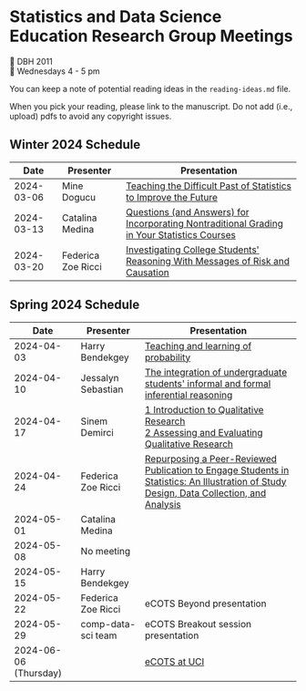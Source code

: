 # Statistics and Data Science Education Research Group Meetings

:pushpin: DBH 2011   
:calendar: Wednesdays 4 - 5 pm

You can keep a note of potential reading ideas in the `reading-ideas.md` file. 

When you pick your reading, please link to the manuscript. Do not add (i.e., upload) pdfs to avoid any copyright issues. 

## Winter 2024 Schedule

| Date | Presenter | Presentation |
|------|-----------|---------|
|2024-03-06   |Mine Dogucu           | [Teaching the Difficult Past of Statistics to Improve the Future](https://www.tandfonline.com/doi/full/10.1080/26939169.2023.2224407)        |
| 2024-03-13    | Catalina Medina           | [Questions (and Answers) for Incorporating Nontraditional Grading in Your Statistics Courses](https://doi.org/10.1080/26939169.2023.2277851)        |
| 2024-03-20     | Federica Zoe Ricci          | [Investigating College Students' Reasoning With Messages of Risk and Causation](https://doi.org/10.1080/10691898.2018.1456989)        |

## Spring 2024 Schedule

| Date | Presenter | Presentation |
|------|-----------|---------|
| 2024-04-03 |Harry Bendekgey | [Teaching and learning of probability](https://link.springer.com/article/10.1007/s11858-023-01511-5)  |
| 2024-04-10     | Jessalyn Sebastian | [The integration of undergraduate students' informal and formal inferential reasoning](https://link.springer.com/article/10.1007/s10649-022-10205-w) |
| 2024-04-17 | Sinem Demirci    | [1 Introduction to Qualitative Research](https://ebookcentral.proquest.com/lib/uci/reader.action?docID=5630257#ppg=21) <br>[2 Assessing and Evaluating Qualitative Research](https://ebookcentral.proquest.com/lib/uci/reader.action?docID=5630257#ppg=37)        |
| 2024-04-24 | Federica Zoe Ricci    | [Repurposing a Peer-Reviewed Publication to Engage Students in Statistics: An Illustration of Study Design, Data Collection, and Analysis](https://www.tandfonline.com/doi/full/10.1080/26939169.2023.2238018)        |
| 2024-05-01 | Catalina Medina    |         |
| 2024-05-08 |  No meeting  |       |
| 2024-05-15 |  Harry Bendekgey   |         |
| 2024-05-22 | Federica Zoe Ricci    | eCOTS Beyond presentation        |
| 2024-05-29 |  comp-data-sci team   | eCOTS Breakout session presentation        |
| 2024-06-06 (Thursday) |   |[eCOTS at UCI](https://www.stat.uci.edu/eCOTS/)         |
